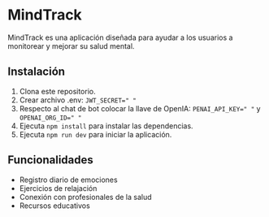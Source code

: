 # MindTrack

MindTrack es una aplicación diseñada para ayudar a los usuarios a monitorear y mejorar su salud mental. 

## Instalación

1. Clona este repositorio.
2. Crear archivo .env: `JWT_SECRET=" "`
3. Respecto al chat de bot colocar la llave de OpenIA: `PENAI_API_KEY=" "` y `OPENAI_ORG_ID=" "`
3. Ejecuta `npm install` para instalar las dependencias.
4. Ejecuta `npm run dev` para iniciar la aplicación.


## Funcionalidades

- Registro diario de emociones
- Ejercicios de relajación
- Conexión con profesionales de la salud
- Recursos educativos
